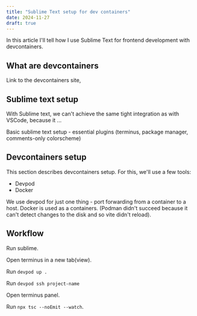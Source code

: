 ```yaml
---
title: "Sublime Text setup for dev containers"
date: 2024-11-27
draft: true
---
```


In this article I'll tell how I use Sublime Text for frontend
development with devcontainers.

<!--more-->

## What are devcontainers

Link to the devcontainers site,


## Sublime text setup

With Sublime text, we can't achieve the same tight integration as
with VSCode, because it ...

Basic sublime text setup - essential plugins (terminus, package manager, comments-only colorscheme)

## Devcontainers setup

This section describes devcontainers setup.
For this, we'll use a few tools:

- Devpod
- Docker

We use devpod for just one thing - port forwarding from a container to a host.
Docker is used as a containers. (Podman didn't succeed because it can't detect
changes to the disk and so vite didn't reload).

## Workflow

Run sublime.

Open terminus in a new tab(view).

Run `devpod up .`

Run `devpod ssh project-name`

Open terminus panel.

Run `npx tsc --noEmit --watch`.
